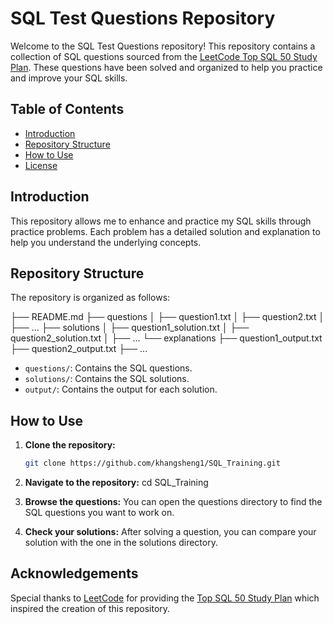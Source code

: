 # SQL Test Questions Repository

Welcome to the SQL Test Questions repository! This repository contains a collection of SQL questions sourced from the [LeetCode Top SQL 50 Study Plan](https://leetcode.com/studyplan/top-sql-50/). These questions have been solved and organized to help you practice and improve your SQL skills.

## Table of Contents

- [Introduction](#introduction)
- [Repository Structure](#repository-structure)
- [How to Use](#how-to-use)
- [License](#license)

## Introduction

This repository allows me to enhance and practice my SQL skills through practice problems. Each problem has a detailed solution and explanation to help you understand the underlying concepts.

## Repository Structure

The repository is organized as follows:


├── README.md
├── questions
│ ├── question1.txt
│ ├── question2.txt
│ ├── ...
├── solutions
│ ├── question1_solution.txt
│ ├── question2_solution.txt
│ ├── ...
└── explanations
├── question1_output.txt
├── question2_output.txt
├── ...


- `questions/`: Contains the SQL questions.
- `solutions/`: Contains the SQL solutions.
- `output/`: Contains the output for each solution.

## How to Use

1. **Clone the repository:**
   ```bash
   git clone https://github.com/khangsheng1/SQL_Training.git

2. **Navigate to the repository:**
   cd SQL_Training

3. **Browse the questions:**
   You can open the questions directory to find the SQL questions you want to work on.

4. **Check your solutions:**
   After solving a question, you can compare your solution with the one in the solutions directory.

## Acknowledgements
Special thanks to [LeetCode](https://leetcode.com/) for providing the [Top SQL 50 Study Plan](https://leetcode.com/studyplan/top-sql-50/) which inspired the creation of this repository.
